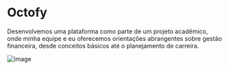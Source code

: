 # Octofy

Desenvolvemos uma plataforma como parte de um projeto acadêmico, onde minha equipe e eu oferecemos orientações abrangentes sobre gestão financeira, desde conceitos básicos até o planejamento de carreira.

![image](https://github.com/Dayane05/Projeto_Octofy/assets/105259264/2937c800-6c5c-46ca-9ae3-5097210430b0)
